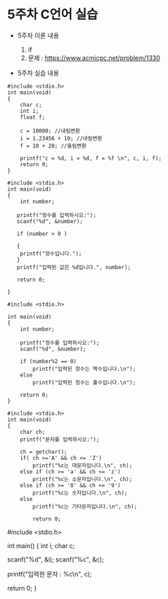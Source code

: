 # 5주차 C언어 실습
 
 - 5주차 이론 내용 <br>
   1. if
   2. 문제 : https://www.acmicpc.net/problem/1330

 - 5주차 실습 내용

```
#include <stdio.h>
int main(void)
{
    char c;
    int i;
    float f;

    c = 10000; //내림변환
    i = 1.23456 + 10; //내림변환
    f = 10 + 20; //올림변환
    
    printf("c = %d, i = %d, f = %f \n", c, i, f);
    return 0;
}
```

```
#include <stdio.h>
int main(void)
{
    int number;

   printf("정수를 입력하시오:");
   scanf("%d", &number);

   if (number > 0 )
   
   {
    printf("양수입니다.");
   }
   printf("입력된 값은 %d입니다.", number);

   return 0;
    
}
```

```
#include <stdio.h>

int main(void)
{
    int number;

    printf("정수를 입력하시오:");
    scanf("%d", &number);

    if (number%2 == 0)
        printf("입력된 정수는 짝수입니다.\n");
    else
        printf("입력된 정수는 홀수입니다.\n");

    return 0;
}
```

```
#include <stdio.h>
int main(void)
{
    char ch;
    printf("문자를 입력하시오:");

    ch = getchar();
    if( ch >='A' && ch <= 'Z')
        printf("%c는 대문자입니다.\n", ch);
    else if (ch >= 'a' && ch <= 'z')
        printf("%c는 소문자입니다.\n", ch);
    else if (ch >= '0' && ch <= '9')
        printf("%c는 숫자입니다.\n", ch);
    else
        printf("%c는 기타문자입니다.\n", ch);
        
        return 0;

```
#include <stdio.h>

int main()
{
  int i;
  char c;

  scanf("%d", &i);
  scanf("%c", &c);

  printf("입력한 문자 : %c\n", c);

  return 0;
}

